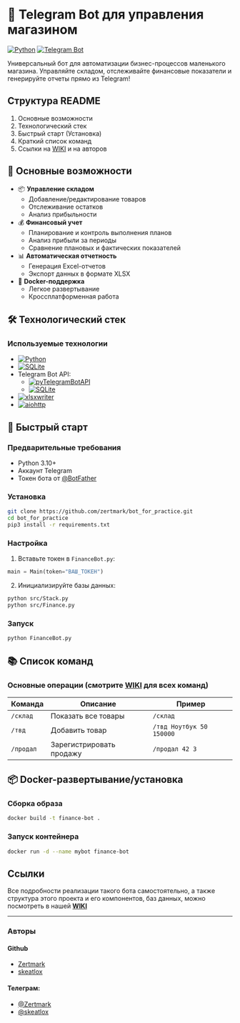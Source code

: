 # 🤖 Telegram Bot для управления магазином

[![Python](https://img.shields.io/badge/Python-3.13%2B-blue)](https://python.org)
[![Telegram Bot](https://img.shields.io/badge/Telegram%20Bot-API%2020.0-green)](https://core.telegram.org/bots/api) 

Универсальный бот для автоматизации бизнес-процессов маленького магазина. Управляйте складом, отслеживайте финансовые показатели и генерируйте отчеты прямо из Telegram!
## Структура README

1. Основные возможности
1. Технологический стек
1. Быстрый старт (Установка)
1. Краткий список команд
1. Ссылки на [WIKI](https://github.com/zertmark/bot_for_practice/wiki) и на авторов

## 🌟 Основные возможности

- 📦 **Управление складом**
  - Добавление/редактирование товаров
  - Отслеживание остатков
  - Анализ прибыльности
- 💰 **Финансовый учет**
  - Планирование и контроль выполнения планов
  - Анализ прибыли за периоды
  - Сравнение плановых и фактических показателей
- 📊 **Автоматическая отчетность**
  - Генерация Excel-отчетов
  - Экспорт данных в формате XLSX
- 🐳 **Docker-поддержка**
  - Легкое развертывание
  - Кроссплатформенная работа

## 🛠 Технологический стек
### Используемые технологии
- [![Python](https://img.shields.io/badge/Python-3776AB?logo=python&logoColor=white)](https://www.python.org/) 
- [![SQLite](https://img.shields.io/badge/SQLite-003B57?logo=sqlite&logoColor=white)](https://docs.python.org/3/library/sqlite3.html)
- Telegram Bot API:
    - [![pyTelegramBotAPI](https://img.shields.io/badge/pyTelegramBotAPI-_-%232AABEE?logo=telegram&logoColor=white&labelColor=%232AABEE)](https://pypi.org/project/pyTelegramBotAPI/)
    - [![SQLite](https://img.shields.io/badge/Telegram-26A5E4?logo=telegram&logoColor=white)](https://core.telegram.org/) 
- [![xlsxwriter](https://img.shields.io/badge/xlsxwriter-_-green?style=flat&logo=libreofficecalc&logoSize=auto&labelColor=green)
](https://xlsxwriter.readthedocs.io/)
- [![aiohttp](https://img.shields.io/badge/aiohttp-_-blue?style=flat&logo=aiohttp&logoSize=auto&labelColor=blue)](https://docs.aiohttp.org/en/stable/index.html)
 
## 🚀 Быстрый старт

### Предварительные требования
- Python 3.10+
- Аккаунт Telegram
- Токен бота от [@BotFather](https://t.me/BotFather)

### Установка
```bash
git clone https://github.com/zertmark/bot_for_practice.git
cd bot_for_practice
pip3 install -r requirements.txt
```

### Настройка
1. Вставьте токен в `FinanceBot.py`:
```python
main = Main(token="ВАШ_ТОКЕН")
```
2. Инициализируйте базы данных:
```bash
python src/Stack.py
python src/Finance.py
```

### Запуск
```bash
python FinanceBot.py
```

## 📚 Список команд

### Основные операции (смотрите [**WIKI**](https://github.com/zertmark/bot_for_practice/wiki) для всех команд)
| Команда | Описание | Пример |
|---------|----------|--------|
| `/склад` | Показать все товары | `/склад` |
| `/твд` | Добавить товар | `/твд Ноутбук 50 150000` |
| `/продал` | Зарегистрировать продажу | `/продал 42 3` |



## 📦 Docker-развертывание/установка

### Сборка образа
```bash
docker build -t finance-bot .
```

### Запуск контейнера
```bash
docker run -d --name mybot finance-bot
```

## Ссылки 
Все подробности реализации такого бота самостоятельно, а также структура этого проекта и его компонентов, баз данных, можно посмотреть в нашей [**WIKI**](https://github.com/zertmark/bot_for_practice/wiki)

---
### **Авторы**


#### **Github**
- [Zertmark](https://github.com/zertmark)
- [skeatlox](https://github.com/skeatlox)


#### **Телеграм**: 
- [@Zertmark](https://t.me/zertmark)
- [@skeatlox](https://t.me/skeatlox)

